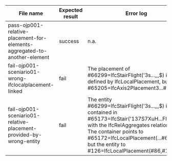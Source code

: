 | File name                                                         | Expected result | Error log                                                                                                                                                                   | Description                                                                             |
|-------------------------------------------------------------------|-----------------|-----------------------------------------------------------------------------------------------------------------------------------------------------------------------------|-----------------------------------------------------------------------------------------|
| pass-ojp001-relative-placement-for-elements-aggregated-to-another-element                       | success         | n.a.                                                                                                                                                                        |                                                                                         |
| fail-ojp001-sceniario01-wrong-ifclocalplacement-linked                  | fail            | The placement of #66299=IfcStairFlight('3s...,$,$,$) is not defined by IfcLocalPlacement, but with #65205=IfcAxis2Placement3...#65198) | The expected ObjectPlacement entity was IfcLocalPlacement                               |
| fail-ojp001-sceniario01-relative-placement-provided-by-wrong-entity | fail            | The entity #66299=IfcStairFlight('3s...,$,$,$) is contained in #65173=IfcStair('137S7XuH...FINED.) with the IfcRelAggregates relationship. The container points to #65172=IfcLocalPlacement(...#65171), but the entity to #126=IfcLocalPlacement(#86,#125) | The contained object placement should point to the same entity as the container object. |